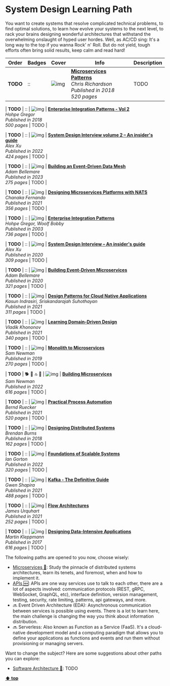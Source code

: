[//]: # (Auto generated file from templates)

# System Design Learning Path

You want to create systems that resolve complicated technical problems, to find optimal solutions, to learn how evolve your systems to the next level, to rack your brains designing wonderful architectures that withstand the overwhelming onslaught of hyped user hordes. Well, as AC/CD sing: It's a long way to the top if you wanna Rock' n' Roll. But do not yield, tough efforts often bring solid results, keep calm and read hard!

| Order | Badges | Cover | Info | Description |
| --- | --- | --- | --- | --- |
| **TODO** | :: | ![img](./assets/books/covers/microservices-patterns.jpeg) | [**Microservices Patterns**](https://learning.oreilly.com/library/view/-/9781617294549/) <br> *Chris Richardson* <br> *Published in 2018* <br> *520 pages* | TODO |

| **TODO** | :: | ![img](./assets/books/covers/enterprise-integration-patterns.jpeg) | [**Enterprise Integration Patterns - Vol 2**]() <br> *Hohpe Gregor* <br> *Published in 2018* <br> *500 pages* | TODO |

| **TODO** | :: | ![img](./assets/books/covers/system-design-interview-2.jpeg) | [**System Design Interview volume 2 – An insider's guide**](https://www.goodreads.com/book/show/60631342-system-design-interview-an-insider-s-guide) <br> *Alex Xu* <br> *Published in 2022* <br> *424 pages* | TODO |

| **TODO** | :: | ![img](./assets/books/covers/building-an-event-driven-data-mesh.jpeg) | [**Building an Event-Driven Data Mesh**](https://learning.oreilly.com/library/view/-/9781098127596/) <br> *Adam Bellemare* <br> *Published in 2023* <br> *275 pages* | TODO |

| **TODO** | :: | ![img](./assets/books/covers/designing-microservice-platforms-with-nats.jpeg) | [**Designing Microservices Platforms with NATS**](https://learning.oreilly.com/library/view/-/9781801072212/) <br> *Chanaka Fernando* <br> *Published in 2021* <br> *356 pages* | TODO |

| **TODO** | :: | ![img](./assets/books/covers/enterprise-integration-patterns.jpeg) | [**Enterprise Integration Patterns**](https://learning.oreilly.com/library/view/-/0321200683/) <br> *Hohpe Gregor, Woolf Bobby* <br> *Published in 2003* <br> *736 pages* | TODO |

| **TODO** | :: | ![img](./assets/books/covers/system-design-interview.jpeg) | [**System Design Interview – An insider's guide**](https://www.goodreads.com/book/show/54617137-system-design-interview) <br> *Alex Xu* <br> *Published in 2020* <br> *309 pages* | TODO |

| **TODO** | :: | ![img](./assets/books/covers/building-event-driven-microservices.jpeg) | [**Building Event-Driven Microservices**](https://www.oreilly.com/library/view/building-event-driven-microservices/9781492057888/) <br> *Adam Bellemare* <br> *Published in 2020* <br> *321 pages* | TODO |

| **TODO** | :: | ![img](./assets/books/covers/design-patterns-for-cloud-native-applications.jpeg) | [**Design Patterns for Cloud Native Applications**](https://learning.oreilly.com/library/view/-/9781492090700/) <br> *Kasun Indrasiri, Sriskandarajah Suhothayan* <br> *Published in 2021* <br> *311 pages* | TODO |

| **TODO** | :: | ![img](./assets/books/covers/leagning-domain-driven-design.jpeg) | [**Learning Domain-Driven Design**](https://learning.oreilly.com/library/view/-/9781098100124/) <br> *Vladik Khononov* <br> *Published in 2021* <br> *340 pages* | TODO |

| **TODO** | :: | ![img](./assets/books/covers/monolith-to-microservices.jpeg) | [**Monolith to Microservices**](https://learning.oreilly.com/library/view/-/9781492047834/) <br> *Sam Newman* <br> *Published in 2019* <br> *270 pages* | TODO |

| **TODO** | :dog2: :green_book: :top: :bookmark: | ![img](./assets/books/covers/building-microservices.jpeg) | [**Building Microservices**](https://learning.oreilly.com/library/view/-/9781492034018/) <br> *Sam Newman* <br> *Published in 2022* <br> *616 pages* | TODO |

| **TODO** | :: | ![img](./assets/books/covers/practical-process-automation.jpeg) | [**Practical Process Automation**](https://learning.oreilly.com/library/view/-/9781492061441/) <br> *Bernd Ruecker* <br> *Published in 2021* <br> *520 pages* | TODO |

| **TODO** | :: | ![img](./assets/books/covers/designing-distributed-systems.jpeg) | [**Designing Distributed Systems**](https://www.oreilly.com/library/view/designing-distributed-systems/9781491983638/) <br> *Brendan Burns* <br> *Published in 2018* <br> *162 pages* | TODO |

| **TODO** | :: | ![img](./assets/books/covers/foundations-of-scalable-systems.jpeg) | [**Foundations of Scalable Systems**](https://www.oreilly.com/library/view/foundations-of-scalable/9781098106058/) <br> *Ian Gorton* <br> *Published in 2022* <br> *320 pages* | TODO |

| **TODO** | :: | ![img](./assets/books/covers/kafka-the-definitive-guide.jpeg) | [**Kafka - The Definitive Guide**](https://learning.oreilly.com/library/view/-/9781492043072/) <br> *Gwen Shapira* <br> *Published in 2021* <br> *488 pages* | TODO |

| **TODO** | :: | ![img](./assets/books/covers/flow-architectures.jpeg) | [**Flow Architectures**](https://learning.oreilly.com/library/view/-/9781492075882/) <br> *James Urquhart* <br> *Published in 2021* <br> *252 pages* | TODO |

| **TODO** | :: | ![img](./assets/books/covers/designing-data-intensive-applications.jpeg) | [**Designing Data-Intensive Applications**](https://learning.oreilly.com/library/view/-/9781491903063/) <br> *Martin Kleppmann* <br> *Published in 2017* <br> *616 pages* | TODO |

The following paths are opened to you now, choose wisely:

- [Microservices :construction:](./content/paths/microservices.md): Study the pinnacle of distributed systems architectures, learn its tenets, and foremost, when and how to implement it.
- [APIs :new:](./content/paths/apis.md): APIs are one way services use to talk to each other, there are a lot of aspects involved: communication protocols (REST, gRPC, WebSocket, GraphQL, etc), interface definition, version management, testing, security, rate limiting, patterns, api gateways, and more.
- :soon: Event Driven Architecture (EDA): Asynchronous communication between services is possible using events. There is a lot to learn here, the main challenge is changing the way you think about information distribution.
- :soon: Serverless: Also known as Function as a Service (FaaS). It's a cloud-native development model and a computing paradigm that allows you to define your applications as functions and events and run them without provisioning or managing servers.


Want to change the subject? Here are some suggestions about other paths you can explore:

- [Software Architecture :construction:](./content/paths/software-architecture.md): TODO


[**⬆ top**](#system-design-learning-path)
